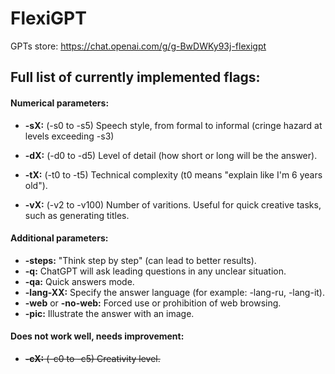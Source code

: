# FlexiGPT

GPTs store: https://chat.openai.com/g/g-BwDWKy93j-flexigpt


## Full list of currently implemented flags:

#### Numerical parameters:

* **-sX:**  (-s0 to -s5) Speech style, from formal to informal (cringe hazard at levels exceeding -s3)
* **-dX:** (-d0 to -d5) Level of detail (how short or long will be the answer).  

* **-tX:** (-t0 to -t5) Technical complexity (t0 means "explain like I'm 6 years old").  
* **-vX:** (-v2 to -v100) Number of varitions. Useful for quick creative tasks, such as generating titles.  

#### Additional parameters:
* **-steps:** "Think step by step" (can lead to better results).
* **-q:** ChatGPT will ask leading questions in any unclear situation.
* **-qa:** Quick answers mode.
* **-lang-XX:** Specify the answer language (for example: -lang-ru, -lang-it).
* **-web** or **-no-web:** Forced use or prohibition of web browsing.
* **-pic:** Illustrate the answer with an image.
  
  
#### Does not work well, needs improvement:
* ~~**-cX:** (-c0 to -c5) Creativity level.~~ 
